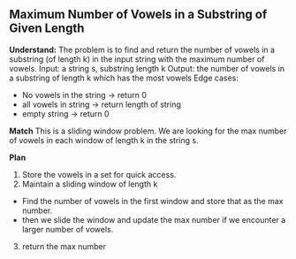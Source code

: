 ## Maximum Number of Vowels in a Substring of Given Length
**Understand:**
The problem is to find and return the number of vowels in a substring (of length k) in the input string with the maximum number of vowels.
Input: a string s, substring length k
Output: the number of vowels in a substring of length k which has the most vowels
Edge cases: 
- No vowels in the string -> return 0
- all vowels in string -> return length of string
- empty string -> return 0

**Match**
This is a sliding window problem. We are looking for the max number of vowels in each window of length k in the string s.

**Plan**
1. Store the vowels in a set for quick access.
2. Maintain a sliding window of length k
- Find the number of vowels in the first window and store that as the max number.
- then we slide the window and update the max number if we encounter a larger number of vowels.
3. return the max number


